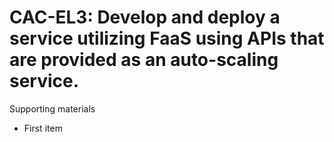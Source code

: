 # CAC-EL3:    Develop and deploy a service utilizing FaaS using APIs that are provided as an auto-scaling service.

Supporting materials

* First item